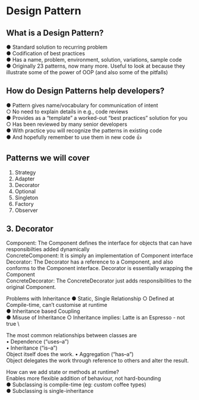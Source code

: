 # Design Pattern

## What is a Design Pattern?
● Standard solution to recurring problem \
● Codification of best practices \
● Has a name, problem, environment, solution, variations, sample code \
● Originally 23 patterns, now many more. Useful to look at because they \
illustrate some of the power of OOP (and also some of the pitfalls)

## How do Design Patterns help developers?
● Pattern gives name/vocabulary for communication of intent  
    ○ No need to explain details in e.g., code reviews \
● Provides as a “template” a worked-out “best practices” solution for you  
    ○ Has been reviewed by many senior developers \
● With practice you will recognize the patterns in existing code \
● And hopefully remember to use them in new code 👍

## Patterns we will cover
1. Strategy 
2. Adapter 
3. Decorator 
4. Optional 
5. Singleton 
6. Factory 
7. Observer

## 3. Decorator 
Component: The Component defines the interface for objects that can have responsibilties added dynamically \
ConcreteComponent: It is simply an implementation of Component interface \
Decorator: The Decorator has a reference to a Component, and also conforms to the Component interface. Decorator is essentially wrapping the Component \
ConcreteDecorator: The ConcreteDecorator just adds responsibilities to the original Component. 

Problems with Inheritance
● Static, Single Relationship ○ Defined at Compile-time, can’t customise at runtime \
● Inheritance based Coupling \
● Misuse of Inheritance ○ Inheritance implies: Latte is an Espresso - not true \

The most common relationships between classes are \
• Dependence (“uses–a”) \
• Inheritance (“is–a”) \
Object itself does the work.
• Aggregation (“has–a”) \
Object delegates the work through reference to others and alter the result.

How can we add state or methods at runtime?\
Enables more flexible addition of behaviour, not hard-bounding\
● Subclassing is compile-time (eg: custom coffee types)\
● Subclassing is single-inheritance
